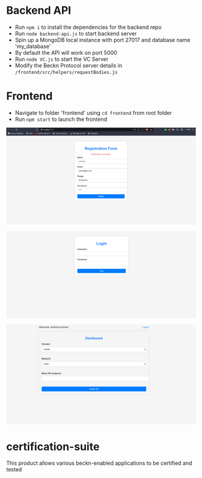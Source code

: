 # Backend API

- Run `npm i` to install the dependencies for the backend repo
- Run `node backend-api.js` to start backend server
- Spin up a MongoDB local instance with port 27017 and database name 'my_database'
- By default the API will work on port 5000
- Run `node VC.js` to start the VC Server
- Modify the Beckn Protocol server details in `/frontend/src/helpers/requestBodies.js`

# Frontend

- Navigate to folder 'frontend' using `cd frontend` from root folder
- Run `npm start` to launch the frontend

![](Images\Registration.png)

![](Images\login.png)

![](Images\dashboard.png)

# certification-suite

This product allows various beckn-enabled applications to be certified and tested
